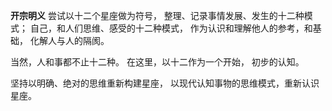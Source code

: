 **开宗明义**
尝试以十二个星座做为符号，
整理、记录事情发展、发生的十二种模式；
自己，和人们思维、感受的十二种模式，
作为认识和理解他人的参考，和基础，
化解人与人的隔阂。

当然，人和事都不止十二种。
在这里，以十二作为一个开始，
初步的认知。

坚持以明确、绝对的思维重新构建星座，
以现代认知事物的思维模式，重新认识星座。
